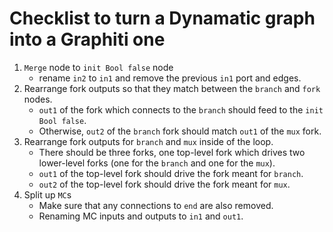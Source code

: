 # Checklist to turn a Dynamatic graph into a Graphiti one

1. `Merge` node to `init Bool false` node
   - rename `in2` to `in1` and remove the previous `in1` port and edges.
2. Rearrange fork outputs so that they match between the `branch` and `fork` nodes.
   - `out1` of the fork which connects to the `branch` should feed to the `init Bool false`.
   - Otherwise, `out2` of the `branch` fork should match `out1` of the `mux` fork.
3. Rearrange fork outputs for `branch` and `mux` inside of the loop.
   - There should be three forks, one top-level fork which drives two lower-level forks (one for the `branch` and one
     for the `mux`).
   - `out1` of the top-level fork should drive the fork meant for `branch`.
   - `out2` of the top-level fork should drive the fork meant for `mux`.
4. Split up `MC`s
   - Make sure that any connections to `end` are also removed.
   - Renaming MC inputs and outputs to `in1` and `out1`.

